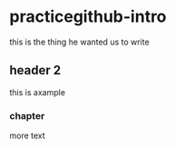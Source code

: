 # practicegithub-intro
this is the thing he wanted us to write

## header 2
this is axample

### chapter
more text
